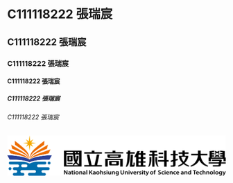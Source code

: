 # C111118222 張瑞宸
## C111118222 張瑞宸
### C111118222 張瑞宸
#### C111118222 張瑞宸
##### C111118222 張瑞宸
###### C111118222 張瑞宸
![NKUST](nkust.png "NKUST")
